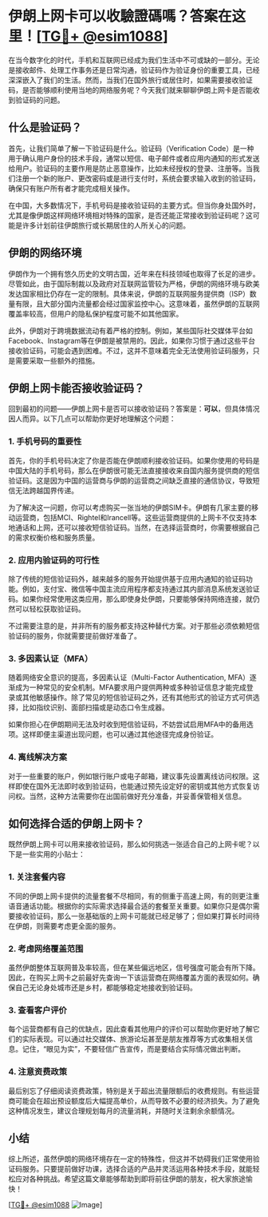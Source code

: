 # 伊朗上网卡可以收驗證碼嗎？答案在这里！[[TG💪+ @esim1088](https://t.me/s/esim1088)]

在当今数字化的时代，手机和互联网已经成为我们生活中不可或缺的一部分。无论是接收邮件、处理工作事务还是日常沟通，验证码作为验证身份的重要工具，已经深深嵌入了我们的生活。然而，当我们在国外旅行或居住时，如果需要接收验证码，是否能够顺利使用当地的网络服务呢？今天我们就来聊聊伊朗上网卡是否能收到验证码的问题。

## 什么是验证码？

首先，让我们简单了解一下验证码是什么。验证码（Verification Code）是一种用于确认用户身份的技术手段，通常以短信、电子邮件或者应用内通知的形式发送给用户。验证码的主要作用是防止恶意操作，比如未经授权的登录、注册等。当我们注册一个新的账户、更改密码或是进行支付时，系统会要求输入收到的验证码，确保只有账户所有者才能完成相关操作。

在中国，大多数情况下，手机号码是接收验证码的主要方式。但当你身处国外时，尤其是像伊朗这样网络环境相对特殊的国家，是否还能正常接收到验证码呢？这可能是许多计划前往伊朗旅行或长期居住的人所关心的问题。

## 伊朗的网络环境

伊朗作为一个拥有悠久历史的文明古国，近年来在科技领域也取得了长足的进步。尽管如此，由于国际制裁以及政府对互联网监管较为严格，伊朗的网络环境与欧美发达国家相比仍存在一定的限制。具体来说，伊朗的互联网服务提供商（ISP）数量有限，且大部分国内流量都会经过国家监控中心。这意味着，虽然伊朗的互联网覆盖率较高，但用户的隐私保护程度可能不如其他国家。

此外，伊朗对于跨境数据流动有着严格的控制。例如，某些国际社交媒体平台如Facebook、Instagram等在伊朗是被禁用的。因此，如果你习惯于通过这些平台接收验证码，可能会遇到困难。不过，这并不意味着完全无法使用验证码服务，只是需要采取一些额外的措施。

## 伊朗上网卡能否接收验证码？

回到最初的问题——伊朗上网卡是否可以接收验证码？答案是：**可以**，但具体情况因人而异。以下几点可以帮助你更好地理解这个问题：

### 1. 手机号码的重要性

首先，你的手机号码决定了你是否能在伊朗顺利接收验证码。如果你使用的号码是中国大陆的手机号码，那么在伊朗很可能无法直接接收来自国内服务提供商的短信验证码。这是因为中国的运营商与伊朗的运营商之间缺乏直接的通信协议，导致短信无法跨越国界传递。

为了解决这一问题，你可以考虑购买一张当地的伊朗SIM卡。伊朗有几家主要的移动运营商，包括MCI、Rightel和Irancell等。这些运营商提供的上网卡不仅支持本地通话和上网，还可以接收短信验证码。当然，在选择运营商时，你需要根据自己的需求权衡价格和服务质量。

### 2. 应用内验证码的可行性

除了传统的短信验证码外，越来越多的服务开始提供基于应用内通知的验证码功能。例如，支付宝、微信等中国主流应用程序都支持通过其内部消息系统发送验证码。如果你经常使用这类应用，那么即使身处伊朗，只要能够保持网络连接，就仍然可以轻松获取验证码。

不过需要注意的是，并非所有的服务都支持这种替代方案。对于那些必须依赖短信验证码的服务，你就需要提前做好准备了。

### 3. 多因素认证（MFA）

随着网络安全意识的提高，多因素认证（Multi-Factor Authentication, MFA）逐渐成为一种常见的安全机制。MFA要求用户提供两种或多种验证信息才能完成登录或其他敏感操作。除了常见的短信验证码之外，还有其他形式的验证方式可供选择，比如指纹识别、面部扫描或是动态口令生成器。

如果你担心在伊朗期间无法及时收到短信验证码，不妨尝试启用MFA中的备用选项。这样即便主渠道出现问题，也可以通过其他途径完成身份验证。

### 4. 离线解决方案

对于一些重要的账户，例如银行账户或电子邮箱，建议事先设置离线访问权限。这样即使在国外无法即时收到验证码，也能通过预先设定好的密钥或其他方式恢复访问权。当然，这种方法需要你在出国前做好充分准备，并妥善保管相关信息。

## 如何选择合适的伊朗上网卡？

既然伊朗上网卡可以用来接收验证码，那么如何挑选一张适合自己的上网卡呢？以下是一些实用的小贴士：

### 1. 关注套餐内容

不同的伊朗上网卡提供的流量套餐不尽相同，有的侧重于高速上网，有的则更注重语音通话功能。根据你的实际需求选择最合适的套餐至关重要。如果你只是偶尔需要接收验证码，那么一张基础版的上网卡可能就已经足够了；但如果打算长时间待在伊朗，则需要考虑更全面的服务。

### 2. 考虑网络覆盖范围

虽然伊朗整体互联网普及率较高，但在某些偏远地区，信号强度可能会有所下降。因此，在购买上网卡之前最好先查询一下该运营商在网络覆盖方面的表现如何。确保自己无论身处城市还是乡村，都能够稳定地接收到验证码。

### 3. 查看客户评价

每个运营商都有自己的优缺点，因此查看其他用户的评价可以帮助你更好地了解它们的实际表现。可以通过社交媒体、旅游论坛甚至是朋友推荐等方式收集相关信息。记住，“眼见为实”，不要轻信广告宣传，而是要结合实际情况做出判断。

### 4. 注意资费政策

最后别忘了仔细阅读资费政策，特别是关于超出流量限额后的收费规则。有些运营商可能会在超出预设额度后大幅提高单价，从而导致不必要的经济损失。为了避免这种情况发生，建议合理规划每月的流量消耗，并随时关注剩余余额情况。

## 小结

综上所述，虽然伊朗的网络环境存在一定的特殊性，但这并不妨碍我们正常使用验证码服务。只要提前做好功课，选择合适的产品并灵活运用各种技术手段，就能轻松应对各种挑战。希望这篇文章能够帮助到即将前往伊朗的朋友，祝大家旅途愉快！

[[TG💪+ @esim1088](https://t.me/s/esim1088) ![Image](https://i.postimg.cc/4NQfJmqS/Snipaste-2025-05-13-00-14-12.png)]